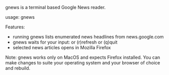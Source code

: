 gnews is a terminal based Google News reader.

usage: gnews

Features:

- running gnews lists enumerated news headlines from news.google.com
- gnews waits for your input: <news article number> or (r)refresh or (q)quit
- selected news articles opens in Mozilla Firefox

Note: gnews works only on MacOS and expects Firefox installed. You can
make changes to suite your operating system and your browser of choice
and rebuild.

